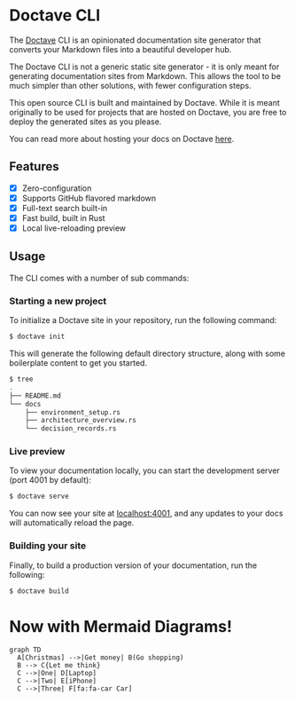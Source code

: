 Doctave CLI
===========

The [Doctave](https://www.doctave.com) CLI is an opinionated documentation site generator that
converts your Markdown files into a beautiful developer hub.

The Doctave CLI is not a generic static site generator - it is only meant for generating
documentation sites from Markdown. This allows the tool to be much simpler than other solutions,
with fewer configuration steps.

This open source CLI is built and maintained by Doctave. While it is meant originally to be used for
projects that are hosted on Doctave, you are free to deploy the generated sites as you please.

You can read more about hosting your docs on Doctave [here](https://www.doctave.com).

## Features
- [x] Zero-configuration
- [x] Supports GitHub flavored markdown
- [x] Full-text search built-in
- [x] Fast build, built in Rust
- [x] Local live-reloading preview

## Usage

The CLI comes with a number of sub commands:

### Starting a new project 

To initialize a Doctave site in your repository, run the following command:

```bash
$ doctave init
```

This will generate the following default directory structure, along with some boilerplate content
to get you started.

```bash
$ tree
.
├── README.md
└── docs
    ├── environment_setup.rs
    ├── architecture_overview.rs
    └── decision_records.rs
```

### Live preview

To view your documentation locally, you can start the development server (port 4001 by default):

```bash
$ doctave serve
```

You can now see your site at [localhost:4001](), and any updates to your docs will automatically reload the page.

### Building your site

Finally, to build a production version of your documentation, run the following:

```bash
$ doctave build
```

# Now with Mermaid Diagrams!

```mermaid
graph TD
  A[Christmas] -->|Get money| B(Go shopping)
  B --> C{Let me think}
  C -->|One| D[Laptop]
  C -->|Two| E[iPhone]
  C -->|Three| F[fa:fa-car Car]
```

